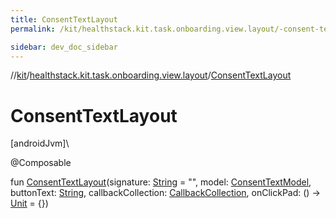 ```yaml
---
title: ConsentTextLayout
permalink: /kit/healthstack.kit.task.onboarding.view.layout/-consent-text-layout.html

sidebar: dev_doc_sidebar
---
```

//[kit](../../kit.html)/[healthstack.kit.task.onboarding.view.layout](index.html)/[ConsentTextLayout](-consent-text-layout.html)



# ConsentTextLayout



[androidJvm]\




@Composable



fun [ConsentTextLayout](-consent-text-layout.html)(signature: [String](https://kotlinlang.org/api/latest/jvm/stdlib/kotlin/-string/index.html) = &quot;&quot;, model: [ConsentTextModel](../healthstack.kit.task.onboarding.model/-consent-text-model/index.html), buttonText: [String](https://kotlinlang.org/api/latest/jvm/stdlib/kotlin/-string/index.html), callbackCollection: [CallbackCollection](../healthstack.kit.task.base/-callback-collection/index.html), onClickPad: () -&gt; [Unit](https://kotlinlang.org/api/latest/jvm/stdlib/kotlin/-unit/index.html) = {})




